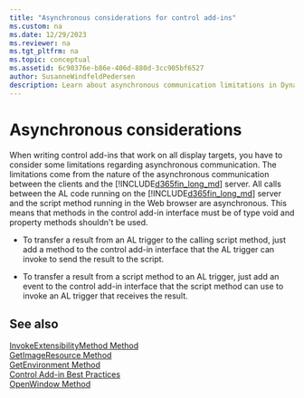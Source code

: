 ```yaml
---
title: "Asynchronous considerations for control add-ins"
ms.custom: na
ms.date: 12/29/2023
ms.reviewer: na
ms.tgt_pltfrm: na
ms.topic: conceptual
ms.assetid: 6c90376e-b86e-406d-880d-3cc905bf6527
author: SusanneWindfeldPedersen
description: Learn about asynchronous communication limitations in Dynamics 365 Business Central server and how to effectively write control add-ins for all display targets.
---
```


# Asynchronous considerations
When writing control add-ins that work on all display targets, you have to consider some limitations regarding asynchronous communication. The limitations come from the nature of the asynchronous communication between the clients and the [!INCLUDE[d365fin_long_md](includes/d365fin_long_md.md)] server. All calls between the AL code running on the [!INCLUDE[d365fin_long_md](includes/d365fin_long_md.md)] server and the script method running in the Web browser are asynchronous. This means that methods in the control add-in interface must be of type void and property methods shouldn't be used.  
  
- To transfer a result from an AL trigger to the calling script method, just add a method to the control add-in interface that the AL trigger can invoke to send the result to the script.  
  
- To transfer a result from a script method to an AL trigger, just add an event to the control add-in interface that the script method can use to invoke an AL trigger that receives the result.  


<!--
The methods from the "See Also" section are not auto-generated as they come from the .NET assemblies in the platform. When the old methods folder will be deprecated, remember to not remove these methods. 
-->
  
## See also  

[InvokeExtensibilityMethod Method](methods/devenv-invokeextensibility-method.md)   
[GetImageResource Method](methods/devenv-getimageresource-method.md)  
[GetEnvironment Method](methods/devenv-getenvironment-method.md)    
[Control Add-in Best Practices](devenv-control-addin-bestpractices.md)    
[OpenWindow Method](methods/devenv-openwindow-method.md)  
